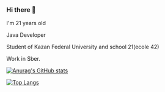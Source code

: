 ### Hi there 👋

I'm 21 years old

Java Developer

Student of Kazan Federal University and school 21(ecole 42) 

Work in Sber.

[![Anurag's GitHub stats](https://github-readme-stats.vercel.app/api?username=lastsign&show_icons=true&theme=dracula)](https://github.com/anuraghazra/github-readme-stats)

[![Top Langs](https://github-readme-stats.vercel.app/api/top-langs/?username=lastsign&layout=compact&theme=dracula)](https://github.com/anuraghazra/github-readme-stats)
<!--
**paminna/paminna** is a ✨ _special_ ✨ repository because its `README.md` (this file) appears on your GitHub profile.

Here are some ideas to get you started:

- 🔭 I’m currently working on webserv
- 🌱 I’m currently learning java
- 👯 I’m looking to collaborate on ...
- 🤔 I’m looking for help with ...
- 💬 Ask me about ...
- 📫 How to reach me: ...
- 😄 Pronouns: ...
- ⚡ Fun fact: ...
-->
